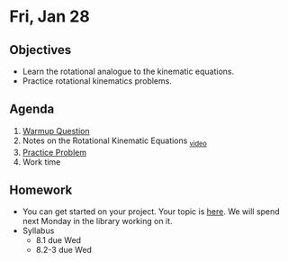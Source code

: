 Fri, Jan 28
=========    

 Objectives  
------------  
- Learn the rotational analogue to the kinematic equations.
- Practice rotational kinematics problems.
 
Agenda    
---------    
1. [Warmup Question](https://avon.schoology.com/page/5527383982)
2. Notes on the Rotational Kinematic Equations <sub>[video](https://youtu.be/1dgEz3J_0vk)</sub>
3. [Practice Problem](https://avon.schoology.com/page/5527383966)
4. Work time


Homework  
-------------    
- You can get started on your project.  Your topic is [here][ptop].  We will spend next Monday in the library working on it.
- Syllabus
	- 8.1 due Wed
	- 8.2-3 due Wed
  
[ppt]: https://avon.schoology.com/course/5138386920/materials/gp/5527381456
[pasmt]: https://avon.schoology.com/course/5138386920/materials/gp/5527196152
[ptop]: https://avon.schoology.com/course/5138386920/materials/gp/5527196115
[pvid]: https://avon.schoology.com/course/5138386920/materials/gp/5527196182
<!--stackedit_data:
eyJoaXN0b3J5IjpbLTEyMzMyMTU0MDQsMTM1OTIwMzM1MSw4ND
Q0NjcwNzQsNTM0NzM4NjI2LC0xNDU2MDkzMDkwLC0yMDA5NjE3
NTMyLDE5MzY0MzgxMDgsMTgzOTE0MjkzMCwxOTg4NzMyNjUzLC
02NjY5NjI4MjAsMTE3MTAxOTE3NSwtOTM1NTI0MzA4LC0xOTg3
MzUzNjUsLTEzMDczMDc0MiwtMTYzMTI2NjQzLC0yMDc2NTg2Nz
QzLDExODQ2NTUwNjksMTU3Nzk4OTgzNSwtOTIyOTU4Mjc4LDE0
OTc4ODM0ODBdfQ==
-->